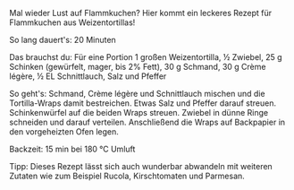 Mal wieder Lust auf Flammkuchen? Hier kommt ein leckeres Rezept für Flammkuchen aus Weizentortillas! 

So lang dauert's: 20 Minuten

Das brauchst du: Für eine Portion 1 großen Weizentortilla, ½	Zwiebel, 25 g	Schinken (gewürfelt, mager, bis 2% Fett), 30 g	Schmand, 30 g	Crème légère, ½ EL	Schnittlauch, Salz und Pfeffer 

So geht's: Schmand, Crème légère und Schnittlauch mischen und die Tortilla-Wraps damit bestreichen. Etwas Salz und Pfeffer darauf streuen. Schinkenwürfel auf die beiden Wraps streuen. Zwiebel in dünne Ringe schneiden und darauf verteilen. Anschließend die Wraps auf Backpapier in den vorgeheizten Ofen legen. 

Backzeit: 15 min bei 180 °C Umluft

Tipp:
Dieses Rezept lässt sich auch wunderbar abwandeln mit weiteren Zutaten wie zum Beispiel Rucola, Kirschtomaten und Parmesan.
